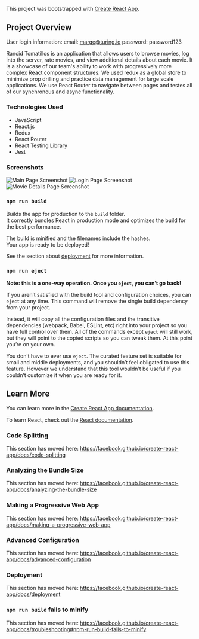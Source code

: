 This project was bootstrapped with [Create React App](https://github.com/facebook/create-react-app).

## Project Overview

User login information:
email: marge@turing.io
password: password123

Rancid Tomatillos is an application that allows users to browse movies, log into the server, rate movies, and view additional details about each movie. It is a showcase of our team's ability to work with progressively more complex React component structures. We used redux as a global store to minimize prop drilling and practice data management for large scale applications. We use React Router to navigate between pages and testes all of our synchronous and async functionality.

### Technologies Used

- JavaScript
- React.js
- Redux
- React Router
- React Testing Library
- Jest

### Screenshots

![Main Page Screenshot](https://user-images.githubusercontent.com/56371796/79157383-b514f180-7d91-11ea-96b7-46122529a6e4.png)
![Login Page Screenshot](https://user-images.githubusercontent.com/56371796/79157269-8ac33400-7d91-11ea-9743-4819d14d6ed9.png)
![Movie Details Page Screenshot](https://user-images.githubusercontent.com/56371796/79157420-c3fba400-7d91-11ea-90a1-4e36f2164c15.png)

### `npm run build`

Builds the app for production to the `build` folder.<br />
It correctly bundles React in production mode and optimizes the build for the best performance.

The build is minified and the filenames include the hashes.<br />
Your app is ready to be deployed!

See the section about [deployment](https://facebook.github.io/create-react-app/docs/deployment) for more information.

### `npm run eject`

**Note: this is a one-way operation. Once you `eject`, you can’t go back!**

If you aren’t satisfied with the build tool and configuration choices, you can `eject` at any time. This command will remove the single build dependency from your project.

Instead, it will copy all the configuration files and the transitive dependencies (webpack, Babel, ESLint, etc) right into your project so you have full control over them. All of the commands except `eject` will still work, but they will point to the copied scripts so you can tweak them. At this point you’re on your own.

You don’t have to ever use `eject`. The curated feature set is suitable for small and middle deployments, and you shouldn’t feel obligated to use this feature. However we understand that this tool wouldn’t be useful if you couldn’t customize it when you are ready for it.

## Learn More

You can learn more in the [Create React App documentation](https://facebook.github.io/create-react-app/docs/getting-started).

To learn React, check out the [React documentation](https://reactjs.org/).

### Code Splitting

This section has moved here: https://facebook.github.io/create-react-app/docs/code-splitting

### Analyzing the Bundle Size

This section has moved here: https://facebook.github.io/create-react-app/docs/analyzing-the-bundle-size

### Making a Progressive Web App

This section has moved here: https://facebook.github.io/create-react-app/docs/making-a-progressive-web-app

### Advanced Configuration

This section has moved here: https://facebook.github.io/create-react-app/docs/advanced-configuration

### Deployment

This section has moved here: https://facebook.github.io/create-react-app/docs/deployment

### `npm run build` fails to minify

This section has moved here: https://facebook.github.io/create-react-app/docs/troubleshooting#npm-run-build-fails-to-minify
